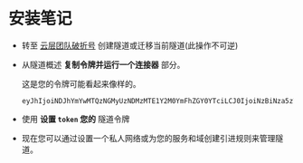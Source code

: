 # 安装笔记

- 转至 [云层团队破折号](https://dash.teams.cloudflare.com) 创建隧道或迁移当前隧道(此操作不可逆)

- 从隧道概述 **复制令牌并运行一个连接器** 部分。

  这是您的令牌可能看起来像样的。

  ```text
  eyJhIjoiNDJhYmYwMTQzNGMyUzNDMzMTE1Y2M0YmFhZGY0YTciLCJ0IjoiNzBiNza5zTItMWViMS00MjdjaWFiZJEtZWMwdzIwNmQwZmI3IiwicyI6IlltRmxPV1ExTldZdE16a3lOUzawsW1KbUxUZZJPVGN0Wm1VelptVmpaak00T1dZeij5
  ```

- 使用 **设置 `token` 您的** 隧道令牌

- 现在您可以通过设置一个私人网络或为您的服务和域创建引进规则来管理隧道。
